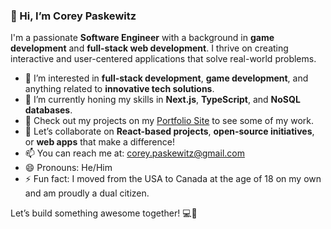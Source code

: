 ### 👋 Hi, I’m Corey Paskewitz

I'm a passionate **Software Engineer** with a background in **game development** and **full-stack web development**. I thrive on creating interactive and user-centered applications that solve real-world problems.

- 👀 I’m interested in **full-stack development**, **game development**, and anything related to **innovative tech solutions**.
- 🌱 I’m currently honing my skills in **Next.js**, **TypeScript**, and **NoSQL databases**.
- 💼 Check out my projects on my [Portfolio Site](https://www.cpaskewitz.com/) to see some of my work.
- 💬 Let’s collaborate on **React-based projects**, **open-source initiatives**, or **web apps** that make a difference!
- 📫 You can reach me at: [corey.paskewitz@gmail.com](mailto:corey.paskewitz@gmail.com)
- 😄 Pronouns: He/Him
- ⚡ Fun fact: I moved from the USA to Canada at the age of 18 on my own and am proudly a dual citizen.

Let’s build something awesome together! 💻🚀

<!---
CPaskewitz/CPaskewitz is a ✨ special ✨ repository because its `README.md` (this file) appears on your GitHub profile.
You can click the Preview link to take a look at your changes.
--->
